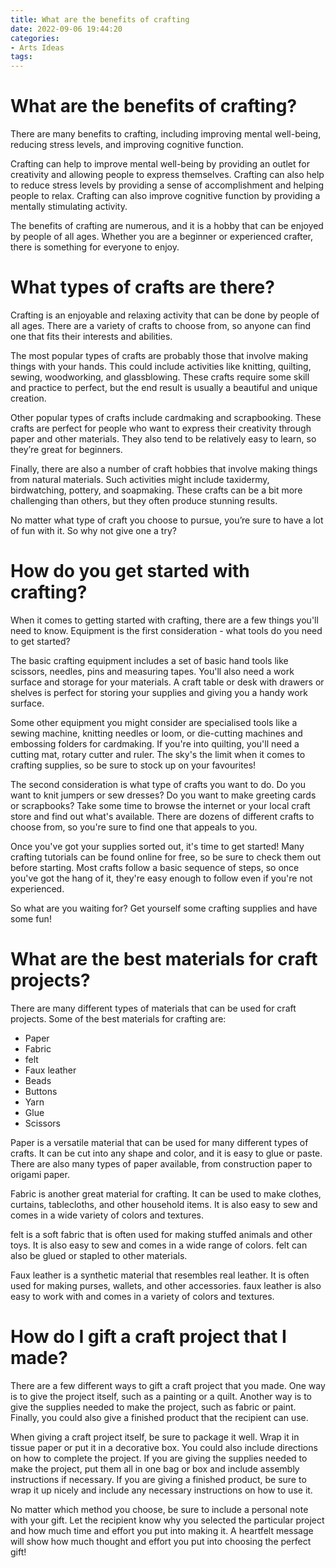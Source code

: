 ```yaml
---
title: What are the benefits of crafting
date: 2022-09-06 19:44:20
categories:
- Arts Ideas
tags:
---
```



#  What are the benefits of crafting?

There are many benefits to crafting, including improving mental well-being, reducing stress levels, and improving cognitive function.

Crafting can help to improve mental well-being by providing an outlet for creativity and allowing people to express themselves. Crafting can also help to reduce stress levels by providing a sense of accomplishment and helping people to relax. Crafting can also improve cognitive function by providing a mentally stimulating activity.

The benefits of crafting are numerous, and it is a hobby that can be enjoyed by people of all ages. Whether you are a beginner or experienced crafter, there is something for everyone to enjoy.

#  What types of crafts are there?

Crafting is an enjoyable and relaxing activity that can be done by people of all ages. There are a variety of crafts to choose from, so anyone can find one that fits their interests and abilities.

The most popular types of crafts are probably those that involve making things with your hands. This could include activities like knitting, quilting, sewing, woodworking, and glassblowing. These crafts require some skill and practice to perfect, but the end result is usually a beautiful and unique creation.

Other popular types of crafts include cardmaking and scrapbooking. These crafts are perfect for people who want to express their creativity through paper and other materials. They also tend to be relatively easy to learn, so they’re great for beginners.

Finally, there are also a number of craft hobbies that involve making things from natural materials. Such activities might include taxidermy, birdwatching, pottery, and soapmaking. These crafts can be a bit more challenging than others, but they often produce stunning results.

No matter what type of craft you choose to pursue, you’re sure to have a lot of fun with it. So why not give one a try?

#  How do you get started with crafting?

When it comes to getting started with crafting, there are a few things you'll need to know. Equipment is the first consideration - what tools do you need to get started?

The basic crafting equipment includes a set of basic hand tools like scissors, needles, pins and measuring tapes. You'll also need a work surface and storage for your materials. A craft table or desk with drawers or shelves is perfect for storing your supplies and giving you a handy work surface.

Some other equipment you might consider are specialised tools like a sewing machine, knitting needles or loom, or die-cutting machines and embossing folders for cardmaking. If you're into quilting, you'll need a cutting mat, rotary cutter and ruler. The sky's the limit when it comes to crafting supplies, so be sure to stock up on your favourites!

The second consideration is what type of crafts you want to do. Do you want to knit jumpers or sew dresses? Do you want to make greeting cards or scrapbooks? Take some time to browse the internet or your local craft store and find out what's available. There are dozens of different crafts to choose from, so you're sure to find one that appeals to you.

Once you've got your supplies sorted out, it's time to get started! Many crafting tutorials can be found online for free, so be sure to check them out before starting. Most crafts follow a basic sequence of steps, so once you've got the hang of it, they're easy enough to follow even if you're not experienced.

So what are you waiting for? Get yourself some crafting supplies and have some fun!

#  What are the best materials for craft projects?

There are many different types of materials that can be used for craft projects. Some of the best materials for crafting are:

- Paper
- Fabric
- felt
- Faux leather
- Beads
- Buttons
- Yarn
- Glue
- Scissors

Paper is a versatile material that can be used for many different types of crafts. It can be cut into any shape and color, and it is easy to glue or paste. There are also many types of paper available, from construction paper to origami paper.

Fabric is another great material for crafting. It can be used to make clothes, curtains, tablecloths, and other household items. It is also easy to sew and comes in a wide variety of colors and textures.

felt is a soft fabric that is often used for making stuffed animals and other toys. It is also easy to sew and comes in a wide range of colors. felt can also be glued or stapled to other materials.

Faux leather is a synthetic material that resembles real leather. It is often used for making purses, wallets, and other accessories. faux leather is also easy to work with and comes in a variety of colors and textures.

#  How do I gift a craft project that I made?

There are a few different ways to gift a craft project that you made. One way is to give the project itself, such as a painting or a quilt. Another way is to give the supplies needed to make the project, such as fabric or paint. Finally, you could also give a finished product that the recipient can use.

When giving a craft project itself, be sure to package it well. Wrap it in tissue paper or put it in a decorative box. You could also include directions on how to complete the project. If you are giving the supplies needed to make the project, put them all in one bag or box and include assembly instructions if necessary. If you are giving a finished product, be sure to wrap it up nicely and include any necessary instructions on how to use it.

No matter which method you choose, be sure to include a personal note with your gift. Let the recipient know why you selected the particular project and how much time and effort you put into making it. A heartfelt message will show how much thought and effort you put into choosing the perfect gift!
